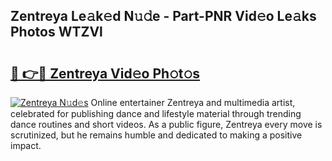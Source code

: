 ## Zentreya Le𝚊k𝚎d N𝚞𝚍e - Part-PNR Vid𝚎o Le𝚊ks Photos WTZVl

# <h2><a href="http://fbd3891.evod.top/?m=Zentreya">🔗 👉🔴 Zentreya Vid𝚎o Ph𝚘t𝚘s</a></h2>

[![Zentreya N𝚞d𝚎s](https://i.imgur.com/8V9OHl7.gif)](http://fbd3891.evod.top/?m=Zentreya)
Online entertainer Zentreya and multimedia artist, celebrated for publishing dance and lifestyle material through trending dance routines and short videos. As a public figure, Zentreya every move is scrutinized, but he remains humble and dedicated to making a positive impact. 
